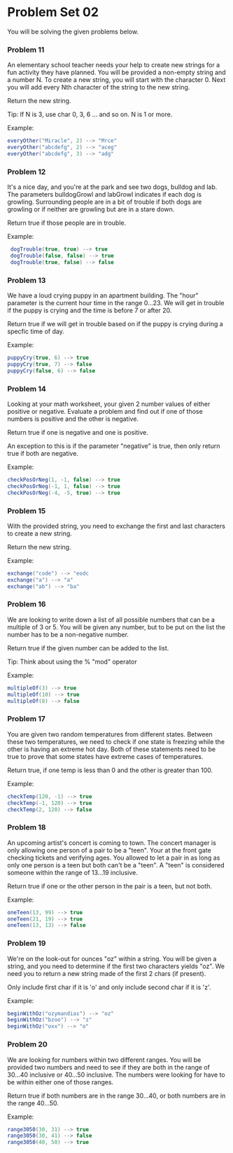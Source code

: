 # Problem Set 02

You will be solving the given problems below.

### Problem 11
An elementary school teacher needs your help to create new strings for a fun activity they have planned. You will be 
provided a non-empty string and a number N. To create a new string, you will start with the character 0. Next you will 
add every Nth character of the string to the new string. 

Return the new string.

Tip: If N is 3, use char 0, 3, 6 ... and so on. N is 1 or more.

Example:
```java
everyOther("Miracle", 2) --> "Mrce"
everyOther("abcdefg", 2) --> "aceg"
everyOther("abcdefg", 3) --> "adg"
```
### Problem 12
It's a nice day, and you're at the park and see two dogs, bulldog and lab.
The parameters bulldogGrowl and labGrowl indicates if each dog is growling.
Surrounding people are in a bit of trouble if both dogs are growling or if neither are growling but are in a stare down.

Return true if those people are in trouble.

Example:
```java
 dogTrouble(true, true) --> true
 dogTrouble(false, false) --> true
 dogTrouble(true, false) --> false
```
### Problem 13
We have a loud crying puppy in an apartment building. The "hour" parameter is the current hour time
in the range 0...23. We will get in trouble if the puppy is crying and the time is before 7 or after 20.

Return true if we will get in trouble based on if the puppy is crying during a specfic time of day.

Example:
```java
puppyCry(true, 6) --> true
puppyCry(true, 7) --> false
puppyCry(false, 6) --> false
```
### Problem 14
Looking at your math worksheet, your given 2 number values of either positive or negative.
Evaluate a problem and find out if one of those numbers is positive and the other is negative.

Return true if one is negative and one is positive.

An exception to this is if the parameter "negative" is true, then only return true if both are negative.

Example:
```java
checkPosOrNeg(1, -1, false) --> true
checkPosOrNeg(-1, 1, false) --> true
checkPosOrNeg(-4, -5, true) --> true
```
### Problem 15
With the provided string, you need to exchange the first and last characters to create a new string.

Return the new string.

Example:
```java
exchange("code") --> "eodc
exchange("a") --> "a"
exchange("ab") --> "ba"
```
### Problem 16
We are looking to write down a list of all possible numbers that can be a
multiple of 3 or 5.
You will be given any number, but to be put on the list the number has to be a non-negative number.

Return true if the given number can be added to the list.
    
Tip: Think about using the % "mod" operator
    
Example:
```java
multipleOf(3) --> true
multipleOf(10) --> true
multipleOf(8) --> false
```
### Problem 17
You are given two random temperatures from different states.
Between these two temperatures, we need to check if one state is freezing while the other is having an extreme hot day.
Both of these statements need to be true to prove that some states have extreme cases of temperatures.

Return true, if one temp is less than 0 and the other is greater than 100.

Example:
```java
checkTemp(120, -1) --> true
checkTemp(-1, 120) --> true
checkTemp(2, 120) --> false
```
### Problem 18
An upcoming artist's concert is coming to town.
The concert manager is only allowing one person of a pair to be a "teen".
Your at the front gate checking tickets and verifying ages.
You allowed to let a pair in as long as only one person is a teen but both can't be a "teen".
A "teen" is considered someone within the range of 13...19 inclusive.

Return true if one or the other person in the pair is a teen, but not both.

Example:
```java
oneTeen(13, 99) --> true
oneTeen(21, 19) --> true
oneTeen(13, 13) --> false
```
### Problem 19
We're on the look-out for ounces "oz" within a string. You will be given a string,
and you need to determine if the first two characters yields "oz".
We need you to return a new string made of the first 2 chars (if present).

Only include first char if it is 'o' and only include second char if it is 'z'.

Example:
```java
beginWithOz("ozymandias") --> "oz"
beginWithOz("bzoo") --> "z"
beginWithOz("oxx") --> "o"
```
### Problem 20
We are looking for numbers within two different ranges. You will be provided two numbers
and need to see if they are both in the range of 30...40 inclusive or 40...50 inclusive.
The numbers were looking for have to be within either one of those ranges.

Return true if both numbers are in the range 30...40, or both numbers are in the range 40...50.

Example:
```java
range3050(30, 31) --> true
range3050(30, 41) --> false
range3050(40, 50) --> true
```